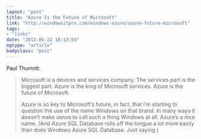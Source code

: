 ```yaml
---
layout: "post"
title: "Azure Is the Future of Microsoft"
link: "http://windowsitpro.com/windows-azure/azure-future-microsoft"
tags: 
- "links"
date: "2013-05-22 18:13:53"
ogtype: "article"
bodyclass: "post"
---
```


Paul Thurrott:

> Microsoft is a devices and services company. The services part is the biggest part. Azure is the king of Microsoft services. Azure is the future of Microsoft.
> 
> Azure is so key to Microsoft’s future, in fact, that I’m starting to question the use of the name Windows on that brand. In many ways it doesn’t make sense to call such a thing Windows at all. Azure’s a nice name. (And Azure SQL Database rolls off the tongue a lot more easily than does Windows Azure SQL Database. Just saying.)